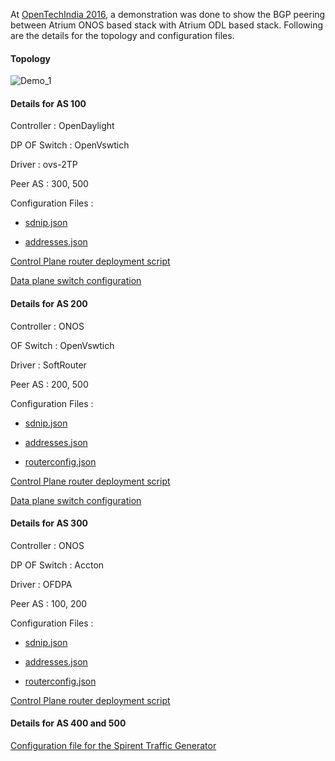 At [OpenTechIndia 2016](http://opentechindia.org/), a demonstration was done to show the
BGP peering between Atrium ONOS based stack with Atrium ODL based stack. Following
are the details for the topology and configuration files.

#### Topology

![Demo_1](https://github.com/onfsdn/atrium-docs/blob/master/16A/ODL/pics/OTI_Demo_1.png)

#### Details for AS 100

Controller    : OpenDaylight

DP OF Switch  : OpenVswtich

Driver        : ovs-2TP

Peer AS       : 300, 500

Configuration Files :

* [sdnip.json](https://github.com/onfsdn/atrium-docs/blob/master/16A/ODL/scripts/odl/sdnip.json)

* [addresses.json](https://github.com/onfsdn/atrium-docs/blob/master/16A/ODL/scripts/odl/address.json)

[Control Plane router deployment script](https://github.com/onfsdn/atrium-docs/blob/master/16A/ODL/scripts/odl/router-deploy.py)

[Data plane switch configuration](https://github.com/onfsdn/atrium-docs/blob/master/16A/ODL/scripts/odl/single-sw.py)



#### Details for AS 200

Controller : ONOS

OF Switch  : OpenVswtich

Driver     : SoftRouter

Peer AS    : 200, 500


Configuration Files :

* [sdnip.json](https://www.dropbox.com/s/ksea6gk6s42birc/sdnip.json?dl=1)

* [addresses.json](https://www.dropbox.com/s/c4rua23oy5vfhp8/addresses.json?dl=1)

* [routerconfig.json](https://www.dropbox.com/s/1wz2rbaz8ikrcb7/mnrouterconfig.json?dl=1)

[Control Plane router deployment script](https://www.dropbox.com/s/620dquud07vu2ja/router-deploy.py?dl=1)

[Data plane switch configuration](https://www.dropbox.com/s/i9x522ud40dn8y0/single-sw.py?dl=1)

#### Details for AS 300

Controller    : ONOS

DP OF Switch  : Accton

Driver        : OFDPA

Peer AS       : 100, 200

Configuration Files :

* [sdnip.json](https://www.dropbox.com/s/3ulp0em8nyjo3mb/sdnip.json?dl=1)

* [addresses.json](https://www.dropbox.com/s/32nk7qj5r8k966w/addresses.json?dl=1)

* [routerconfig.json](https://www.dropbox.com/s/dw8n5syzujzgwpg/acctonconfig.json?dl=1)

[Control Plane router deployment script](https://www.dropbox.com/s/rrnobov2me9f4e4/router-deploy.py?dl=1)


#### Details for AS 400 and 500

[Configuration file for the Spirent Traffic Generator]( https://www.dropbox.com/s/iw4ll4gw9zy7e6j/SDN-India-Atrium-config-hosts-traffic-added.tcc?dl=1)
